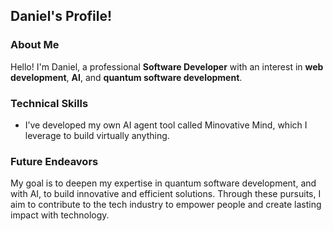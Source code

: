 ## Daniel's Profile!

### About Me

Hello! I'm Daniel, a professional **Software Developer** with an interest in **web development**, **AI**, and **quantum software development**.

### Technical Skills

- I’ve developed my own AI agent tool called Minovative Mind, which I leverage to build virtually anything.

### Future Endeavors

My goal is to deepen my expertise in quantum software development, and with AI, to build innovative and efficient solutions. Through these pursuits, I aim to contribute to the tech industry to empower people and create lasting impact with technology.
